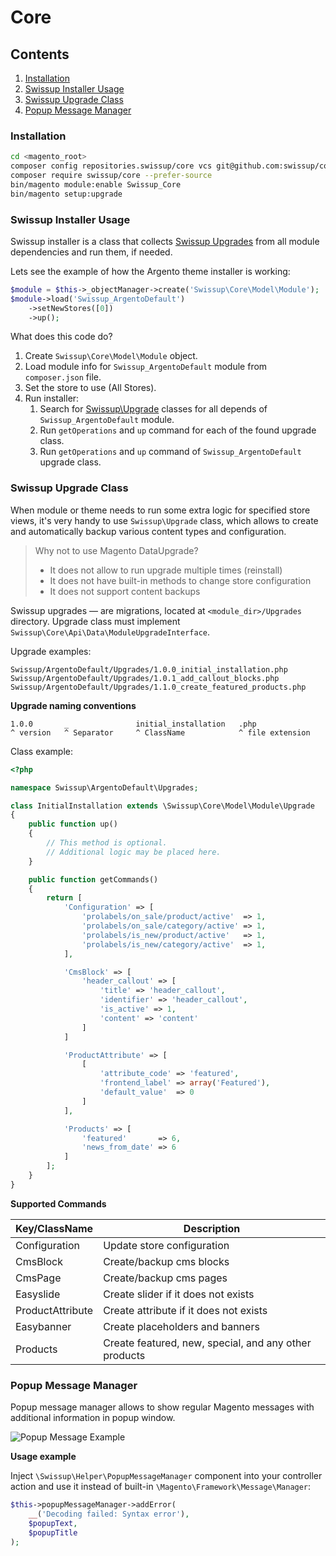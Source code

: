 # Core

## Contents

1. [Installation](#installation)
2. [Swissup Installer Usage](#swissup-installer-usage)
3. [Swissup Upgrade Class](#swissup-upgrade-class)
4. [Popup Message Manager](#popup-message-manager)

### Installation

```bash
cd <magento_root>
composer config repositories.swissup/core vcs git@github.com:swissup/core.git
composer require swissup/core --prefer-source
bin/magento module:enable Swissup_Core
bin/magento setup:upgrade
```

### Swissup Installer Usage

Swissup installer is a class that collects [Swissup Upgrades](#swissup-upgrade-class)
from all module dependencies and run them, if needed.

Lets see the example of how the Argento theme installer is working:

```php
$module = $this->_objectManager->create('Swissup\Core\Model\Module');
$module->load('Swissup_ArgentoDefault')
    ->setNewStores([0])
    ->up();
```

What does this code do?

 1. Create `Swissup\Core\Model\Module` object.
 2. Load module info for `Swissup_ArgentoDefault` module from `composer.json`
    file.
 3. Set the store to use (All Stores).
 4. Run installer:
    1. Search for [Swissup\Upgrade](#swissup-upgrade-class) classes for all
        depends of `Swissup_ArgentoDefault` module.
    2. Run `getOperations` and `up` command for each of the found upgrade class.
    3. Run `getOperations` and `up` command of `Swissup_ArgentoDefault` upgrade class.

### Swissup Upgrade Class

When module or theme needs to run some extra logic for specified store views,
it's very handy to use `Swissup\Upgrade` class, which allows to create and
automatically backup various content types and configuration.

> Why not to use Magento DataUpgrade?
> - It does not allow to run upgrade multiple times (reinstall)
> - It does not have built-in methods to change store configuration
> - It does not support content backups

Swissup upgrades &mdash; are migrations, located at `<module_dir>/Upgrades` directory.
Upgrade class must implement `Swissup\Core\Api\Data\ModuleUpgradeInterface`.

Upgrade examples:

```
Swissup/ArgentoDefault/Upgrades/1.0.0_initial_installation.php
Swissup/ArgentoDefault/Upgrades/1.0.1_add_callout_blocks.php
Swissup/ArgentoDefault/Upgrades/1.1.0_create_featured_products.php
```

**Upgrade naming conventions**

```
1.0.0       _               initial_installation   .php
^ version   ^ Separator     ^ ClassName            ^ file extension
```

Class example:

```php
<?php

namespace Swissup\ArgentoDefault\Upgrades;

class InitialInstallation extends \Swissup\Core\Model\Module\Upgrade
{
    public function up()
    {
        // This method is optional.
        // Additional logic may be placed here.
    }

    public function getCommands()
    {
        return [
            'Configuration' => [
                'prolabels/on_sale/product/active'  => 1,
                'prolabels/on_sale/category/active' => 1,
                'prolabels/is_new/product/active'   => 1,
                'prolabels/is_new/category/active'  => 1,
            ],

            'CmsBlock' => [
                'header_callout' => [
                    'title' => 'header_callout',
                    'identifier' => 'header_callout',
                    'is_active' => 1,
                    'content' => 'content'
                ]
            ]

            'ProductAttribute' => [
                [
                    'attribute_code' => 'featured',
                    'frontend_label' => array('Featured'),
                    'default_value'  => 0
                ]
            ],

            'Products' => [
                'featured'       => 6,
                'news_from_date' => 6
            ]
        ];
    }
}

```

**Supported Commands**

Key/ClassName   | Description
----------------|------------
Configuration   | Update store configuration
CmsBlock        | Create/backup cms blocks
CmsPage         | Create/backup cms pages
Easyslide       | Create slider if it does not exists
ProductAttribute| Create attribute if it does not exists
Easybanner      | Create placeholders and banners
Products        | Create featured, new, special, and any other products

### Popup Message Manager

Popup message manager allows to show regular Magento messages with additional
information in popup window.

![Popup Message Example](/resources/docs/images/popup_message_example.gif)

**Usage example**

Inject `\Swissup\Helper\PopupMessageManager` component into your controller
action and use it instead of built-in `\Magento\Framework\Message\Manager`:

```php
$this->popupMessageManager->addError(
    __('Decoding failed: Syntax error'),
    $popupText,
    $popupTitle
);
```
